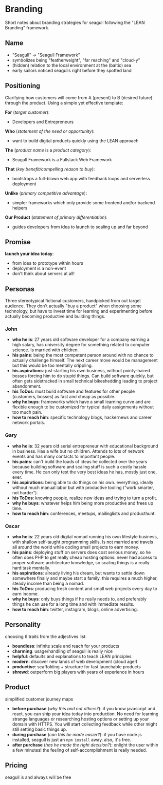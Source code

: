 # Branding

Short notes about branding strategies for seagull following the
"LEAN Branding" framework.

## Name

* "Seagull" -> "Seagull Framework"
* symbolizes being "featherweight", "far reaching" and "cloud-y"
* (hidden) relation to the local environment at the (baltic) sea
* early sailors noticed seagulls right before they spotted land

## Positioning

Clarifying how customers will come from A (present) to B (desired future) through the product. Using a simple yet effective template:

**For** (_target customer_):

* Developers and Entrepreneurs

**Who** (_statement of the need or opportunity_):

* want to build digital products quickly using the LEAN approach

**The** (_product name_ is a _product category_):

* Seagull Framework is a Fullstack Web Framework

**That** (_key benefit/compelling reason to buy_):

* bootstraps a full-blown web app with feedback loops and serverless deployment

**Unlike** (_primary competitive advantage_):

* simpler frameworks which only provide some frontend and/or backend helpers

**Our Product** (_statement of primary differentiation_):

* guides developers from idea to launch to scaling up and far beyond

## Promise

**launch your idea today**:

* from idea to prototype within hours
* deployment is a non-event
* don't think about servers at all!

## Personas

Three stereotypical fictional customers, handpicked from out target audience.
They don't actually "buy a product" when choosing some technology, but have to invest time for learning and experimenting before actually becoming productive and building things.

### John

* **who he is**: 27 years old software developer for a company earning a high salary, has university degree for something related to computer science. Is married with children.
* **his pains**: being the most competent person around with no chance to actually challenge himself. The next career move would be management but this would be too mentally crippling.
* **his aspirations**: just starting his own business, without pointy-haired bosses forcing him to do stupid things. Can build software quickly, but often gets sidetracked in small technical bikeshedding leading to project abandonment.
* **his ToDos**: must build software and features for other people (customers, bosses) as fast and cheap as possible.
* **why he buys**: frameworks which have a small learning curve and are flexible enough to be customized for typical daily assignments without too much pain.
* **how to reach him**: specific technology blogs, hackernews and career network portals.

### Gary

* **who he is**: 32 years old serial entrepreneur with educational background in business. Has a wife but no children. Attends to lots of network events and has many contacts to important people.
* **his pains**: can't build the loads of ideas he collected over the years because building software and scaling stuff is such a costly hassle every time. He can only test the very best ideas he has, mostly just one, ever.
* **his aspirations**: being able to do things on his own. everything. ideally without much manual labor but with productive tooling ("work smarter, not harder").
* **his ToDos**: knowing people, realize new ideas and trying to turn a profit.
* **why he buys**: whatever helps him being more productive and frees up time.
* **how to reach him**: conferences, meetups, mailinglists and producthunt.

### Oscar

* **who he is**: 22 years old digital nomad running his own lifestyle business, with shallow self-taught programming skills. Is not married and travels all around the world while coding small projects to earn money.
* **his pains**: deploying stuff on servers does cost serious money, so he often does PHP to get really cheap hosting options. never had access to proper software architecture knowledge, so scaling things is a really hard task mentally.
* **his aspirations**: already living his dream, but wants to settle down somewhere finally and maybe start a family. this requires a much higher, steady income than being a nomad.
* **his ToDos**: producing fresh content and small web projects every day to earn income.
* **why he buys**: only buys things if he really needs to, and preferably things he can use for a long time and with immediate results.
* **how to reach him**: twitter, instagram, blogs, online advertising.

## Personality

choosing 6 traits from the adjectives list:

* **boundless**: infinite scale and reach for your products
* **charming**: usage/handling of seagull is really nice
* **helpful**: defaults and explanations to teach LEAN principles
* **modern**: discover new lands of web development (cloud age!)
* **productive**: scaffolding + structure for fast launchable products
* **shrewd**: outperform big players with years of experience in hours

## Product

simplified customer journey maps

* **before purchase** (_why this and not others?_): if you know javascript and react, you can ship your idea today into production. No need for learning strange languages or researching hosting options or setting up your domain with HTTPS. You will start collecting feedback while other might still setting basic things up.
* **during purchase** (_can this be made easier?_): if you have node.js installed, seagull is just an `npm install` away. also, it's free.
* **after purchase** (_has he made the right decision?_): enlight the user within a few minutes! the feeling of self-accomplishment is really needed.

## Pricing

seagull is and always will be free
